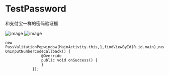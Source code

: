 # TestPassword
和支付宝一样的密码验证框

![image](https://github.com/fanbaolong/TestPassword/blob/master/Screenshot_2016-07-21-17-50-49.png)
![image](https://github.com/fanbaolong/TestPassword/blob/master/Screenshot_2016-07-21-17-50-54.png)


	new PassValitationPopwindow(MainActivity.this,1,findViewById(R.id.main),new OnInputNumberCodeCallback() {
					@Override
					public void onSuccess() {
					}
				});